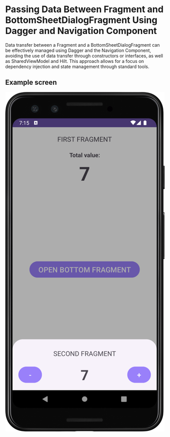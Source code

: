 # Passing Data Between Fragment and BottomSheetDialogFragment Using Dagger and Navigation Component

Data transfer between a Fragment and a BottomSheetDialogFragment can be effectively managed using Dagger and the Navigation Component, avoiding the use of data transfer through constructors or interfaces, as well as SharedViewModel and Hilt. This approach allows for a focus on dependency injection and state management through standard tools.

## Example screen

<img src="https://github.com/den4ic/DaggerBottomSheetNav/blob/main/screen/Screenshot_20240815_221600.png" width="600" />

